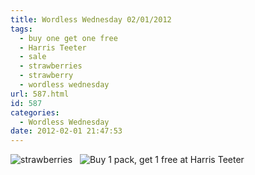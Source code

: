 ```yaml
---
title: Wordless Wednesday 02/01/2012
tags:
  - buy one get one free
  - Harris Teeter
  - sale
  - strawberries
  - strawberry
  - wordless wednesday
url: 587.html
id: 587
categories:
  - Wordless Wednesday
date: 2012-02-01 21:47:53
---
```


![](http://farm8.staticflickr.com/7160/6804431703_61dff4f5d6.jpg "strawberries")   ![](http://farm8.staticflickr.com/7022/6804435009_bd17ee3954.jpg "Buy 1 pack, get 1 free at Harris Teeter")